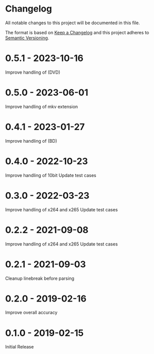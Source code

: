 # Changelog

All notable changes to this project will be documented in this file.

The format is based on [Keep a Changelog](http://keepachangelog.com/en/1.0.0/)
and this project adheres to [Semantic Versioning](http://semver.org/spec/v2.0.0.html).

# 0.5.1 - 2023-10-16

Improve handling of (DVD)

# 0.5.0 - 2023-06-01

Improve handling of mkv extension

# 0.4.1 - 2023-01-27

Improve handling of (BD)

# 0.4.0 - 2022-10-23

Improve handling of 10bit
Update test cases

# 0.3.0 - 2022-03-23

Improve handling of x264 and x265
Update test cases

# 0.2.2 - 2021-09-08

Improve handling of x264 and x265
Update test cases

# 0.2.1 - 2021-09-03

Cleanup linebreak before parsing

# 0.2.0 - 2019-02-16

Improve overall accuracy

# 0.1.0 - 2019-02-15

Initial Release
